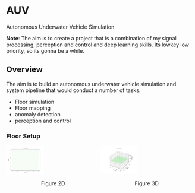 # AUV
Autonomous Underwater Vehicle Simulation


**Note**: The aim is to create a project that is a combination of my signal processing, perception and control and deep learning skills. Its lowkey low priority, so its gonna be a while. 

## Overview
The aim is to build an autonomous underwater vehicle simulation and system pipeline that would conduct a number of tasks. 

- Floor simulation
- Floor mapping
- anomaly detection
- perception and control

### Floor Setup
<!-- ![Figure 2D](Code/Figures/floor_coordinates_2D.png)
![Figure 3D](Code/Figures/floor_coordinates_3D.png) -->

<div style="display: flex; justify-content: space-around;">
  <div>
    <img src="Code/Figures/floor_coordinates_2D.png" alt="Figure 2D" width="40%">
    <p style="text-align: center;">Figure 2D</p>
  </div>
  <div>
    <img src="Code/Figures/floor_coordinates_3D.png" alt="Figure 3D" width="40%">
    <p style="text-align: center;">Figure 3D</p>
  </div>
</div>

